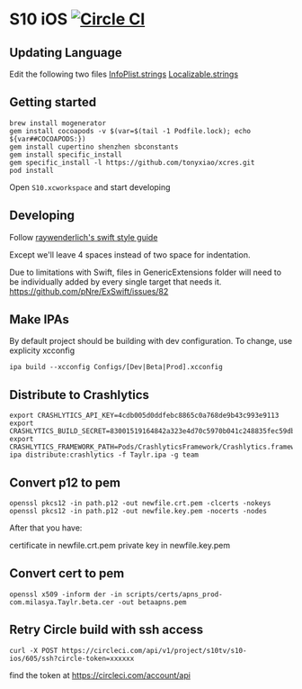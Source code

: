 # S10 iOS [![Circle CI](https://circleci.com/gh/s10tv/s10-ios.svg?style=svg&circle-token=a3ef407be4f8b24b7c1fc15926933bb1b7bb8491)](https://circleci.com/gh/s10tv/s10-ios)

## Updating Language
Edit the following two files
[InfoPlist.strings](https://github.com/s10tv/s10-ios/blob/master/Taylr/en.lproj/InfoPlist.strings)
[Localizable.strings](https://github.com/s10tv/s10-ios/blob/master/Taylr/en.lproj/Localizable.strings)

## Getting started
```
brew install mogenerator
gem install cocoapods -v $(var=$(tail -1 Podfile.lock); echo ${var##COCOAPODS:})
gem install cupertino shenzhen sbconstants
gem install specific_install
gem specific_install -l https://github.com/tonyxiao/xcres.git
pod install
```

Open `S10.xcworkspace` and start developing

## Developing

Follow [raywenderlich's swift style guide](https://github.com/raywenderlich/swift-style-guide)

Except we'll leave 4 spaces instead of two space for indentation.

Due to limitations with Swift, files in GenericExtensions folder will need to be individually
added by every single target that needs it.
https://github.com/pNre/ExSwift/issues/82


## Make IPAs
By default project should be building with dev configuration. To change, use explicity xcconfig

```
ipa build --xcconfig Configs/[Dev|Beta|Prod].xcconfig
```

## Distribute to Crashlytics
```
export CRASHLYTICS_API_KEY=4cdb005d0ddfebc8865c0a768de9b43c993e9113
export CRASHLYTICS_BUILD_SECRET=83001519164842a323e4d70c5970b041c248835fec59db59b409f5b364e47f72
export CRASHLYTICS_FRAMEWORK_PATH=Pods/CrashlyticsFramework/Crashlytics.framework
ipa distribute:crashlytics -f Taylr.ipa -g team
```

## Convert p12 to pem

```
openssl pkcs12 -in path.p12 -out newfile.crt.pem -clcerts -nokeys
openssl pkcs12 -in path.p12 -out newfile.key.pem -nocerts -nodes
```

After that you have:

certificate in newfile.crt.pem
private key in newfile.key.pem


## Convert cert to pem

```
openssl x509 -inform der -in scripts/certs/apns_prod-com.milasya.Taylr.beta.cer -out betaapns.pem
```

## Retry Circle build with ssh access

```
curl -X POST https://circleci.com/api/v1/project/s10tv/s10-ios/605/ssh?circle-token=xxxxxx
```

find the token at https://circleci.com/account/api
